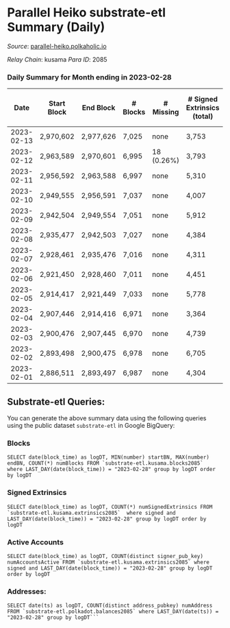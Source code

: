 # Parallel Heiko substrate-etl Summary (Daily)

_Source_: [parallel-heiko.polkaholic.io](https://parallel-heiko.polkaholic.io)

*Relay Chain*: kusama
*Para ID*: 2085



### Daily Summary for Month ending in 2023-02-28


| Date | Start Block | End Block | # Blocks | # Missing | # Signed Extrinsics (total) | # Active Accounts | # Addresses with Balances | # Events | # Transfers | # XCM Transfers In | # XCM Transfers Out |
| ---- | ----------- | --------- | -------- | --------- | --------------------------- | ----------------- | ------------------------- | -------- | ----------- | ------------------ | ------------------- |
| 2023-02-13 | 2,970,602 | 2,977,626 | 7,025 | none  | 3,753 | 79 |  | 35,803 | 845  |   |   |
| 2023-02-12 | 2,963,589 | 2,970,601 | 6,995 | 18 (0.26%) | 3,793 | 83 | 24,265 | 34,796 | 481  | 35 ($6,388.83) | 16 ($1,947.35) |
| 2023-02-11 | 2,956,592 | 2,963,588 | 6,997 | none  | 5,310 | 79 | 24,264 | 42,677 | 450  |   |   |
| 2023-02-10 | 2,949,555 | 2,956,591 | 7,037 | none  | 4,007 | 97 | 24,263 | 37,015 | 855  |   |   |
| 2023-02-09 | 2,942,504 | 2,949,554 | 7,051 | none  | 5,912 | 99 | 24,258 | 46,565 | 788  |   |   |
| 2023-02-08 | 2,935,477 | 2,942,503 | 7,027 | none  | 4,384 | 96 | 24,253 | 38,415 | 558  |   |   |
| 2023-02-07 | 2,928,461 | 2,935,476 | 7,016 | none  | 4,311 | 88 | 24,250 | 38,710 | 892  |   |   |
| 2023-02-06 | 2,921,450 | 2,928,460 | 7,011 | none  | 4,451 | 99 | 24,244 | 39,395 | 752  |   |   |
| 2023-02-05 | 2,914,417 | 2,921,449 | 7,033 | none  | 5,778 | 98 | 24,240 | 45,771 | 641  |   |   |
| 2023-02-04 | 2,907,446 | 2,914,416 | 6,971 | none  | 3,364 | 103 | 24,229 | 33,835 | 773  | 53 ($12,240.53) | 65 ($59,527.00) |
| 2023-02-03 | 2,900,476 | 2,907,445 | 6,970 | none  | 4,739 | 126 | 24,226 | 42,106 | 1,178  | 105 ($27,758.89) | 111 ($85,311.57) |
| 2023-02-02 | 2,893,498 | 2,900,475 | 6,978 | none  | 6,705 | 134 | 24,221 | 53,000 | 1,654  | 96 ($35,084.73) | 119 ($84,556.86) |
| 2023-02-01 | 2,886,511 | 2,893,497 | 6,987 | none  | 4,304 | 121 | 24,220 | 39,421 | 1,027  | 72 ($41,004.29) | 85 ($40,592.09) |

## Substrate-etl Queries:
You can generate the above summary data using the following queries using the public dataset `substrate-etl` in Google BigQuery:


### Blocks
```
SELECT date(block_time) as logDT, MIN(number) startBN, MAX(number) endBN, COUNT(*) numBlocks FROM `substrate-etl.kusama.blocks2085`  where LAST_DAY(date(block_time)) = "2023-02-28" group by logDT order by logDT
```


### Signed Extrinsics
```
SELECT date(block_time) as logDT, COUNT(*) numSignedExtrinsics FROM `substrate-etl.kusama.extrinsics2085`  where signed and LAST_DAY(date(block_time)) = "2023-02-28" group by logDT order by logDT
```


### Active Accounts
```
SELECT date(block_time) as logDT, COUNT(distinct signer_pub_key) numAccountsActive FROM `substrate-etl.kusama.extrinsics2085` where signed and LAST_DAY(date(block_time)) = "2023-02-28" group by logDT order by logDT
```


### Addresses:
```
SELECT date(ts) as logDT, COUNT(distinct address_pubkey) numAddress FROM `substrate-etl.polkadot.balances2085` where LAST_DAY(date(ts)) = "2023-02-28" group by logDT```

